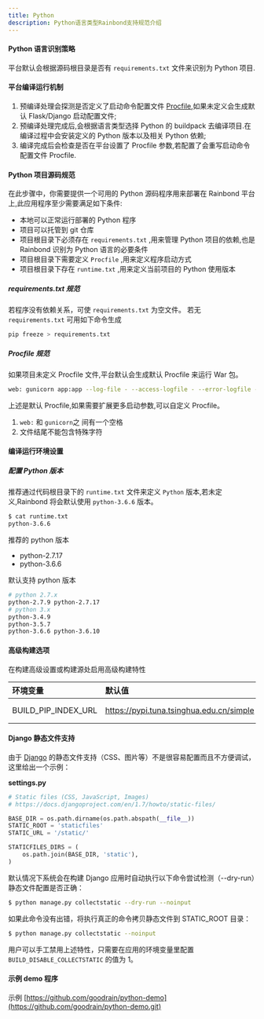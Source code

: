 ```yaml
---
title: Python
description: Python语言类型Rainbond支持规范介绍
---
```


#### Python 语言识别策略

平台默认会根据源码根目录是否有 `requirements.txt` 文件来识别为 Python 项目.

#### 平台编译运行机制

1. 预编译处理会探测是否定义了启动命令配置文件 [Procfile](./procfile),如果未定义会生成默认 Flask/Django 启动配置文件;
2. 预编译处理完成后,会根据语言类型选择 Python 的 buildpack 去编译项目.在编译过程中会安装定义的 Python 版本以及相关 Python 依赖;
3. 编译完成后会检查是否在平台设置了 Procfile 参数,若配置了会重写启动命令配置文件 Procfile.

#### Python 项目源码规范

在此步骤中，你需要提供一个可用的 Python 源码程序用来部署在 Rainbond 平台上,此应用程序至少需要满足如下条件:

- 本地可以正常运行部署的 Python 程序
- 项目可以托管到 git 仓库
- 项目根目录下必须存在 `requirements.txt` ,用来管理 Python 项目的依赖,也是 Rainbond 识别为 Python 语言的必要条件
- 项目根目录下需要定义 `Procfile` ,用来定义程序启动方式
- 项目根目录下存在 `runtime.txt` ,用来定义当前项目的 Python 使用版本

##### requirements.txt 规范

若程序没有依赖关系，可使 `requirements.txt` 为空文件。
若无 `requirements.txt` 可用如下命令生成

```bash
pip freeze > requirements.txt
```

##### Procfile 规范

如果项目未定义 Procfile 文件,平台默认会生成默认 Procfile 来运行 War 包。

```bash
web: gunicorn app:app --log-file - --access-logfile - --error-logfile -
```

上述是默认 Procfile,如果需要扩展更多启动参数,可以自定义 Procfile。

1. `web:` 和 `gunicorn`之 间有一个空格
2. 文件结尾不能包含特殊字符

#### 编译运行环境设置

##### 配置 Python 版本

推荐通过代码根目录下的 `runtime.txt` 文件来定义 `Python` 版本,若未定义,Rainbond 将会默认使用 `python-3.6.6` 版本。

```bash
$ cat runtime.txt
python-3.6.6
```

推荐的 python 版本

- python-2.7.17
- python-3.6.6

默认支持 python 版本

```bash
# python 2.7.x
python-2.7.9 python-2.7.17
# python 3.x
python-3.4.9
python-3.5.7
python-3.6.6 python-3.6.10
```

#### 高级构建选项

在构建高级设置或构建源处启用高级构建特性

| 环境变量            | 默认值                                   | 说明    |
| :------------------ | :--------------------------------------- | :------ |
| BUILD_PIP_INDEX_URL | https://pypi.tuna.tsinghua.edu.cn/simple | Pypi 源 |

#### Django 静态文件支持

由于 [Django](https://www.djangoproject.com/) 的静态文件支持（CSS、图片等）不是很容易配置而且不方便调试，这里给出一个示例：

**settings.py**

```python
# Static files (CSS, JavaScript, Images)
# https://docs.djangoproject.com/en/1.7/howto/static-files/

BASE_DIR = os.path.dirname(os.path.abspath(__file__))
STATIC_ROOT = 'staticfiles'
STATIC_URL = '/static/'

STATICFILES_DIRS = (
    os.path.join(BASE_DIR, 'static'),
)
```

默认情况下系统会在构建 Django 应用时自动执行以下命令尝试检测（--dry-run）静态文件配置是否正确：

```bash
$ python manage.py collectstatic --dry-run --noinput
```

如果此命令没有出错，将执行真正的命令拷贝静态文件到 STATIC_ROOT 目录：

```bash
$ python manage.py collectstatic --noinput
```

用户可以手工禁用上述特性，只需要在应用的环境变量里配置 `BUILD_DISABLE_COLLECTSTATIC` 的值为 1。

#### 示例 demo 程序

示例 [https://github.com/goodrain/python-demo](https://github.com/goodrain/python-demo.git)

